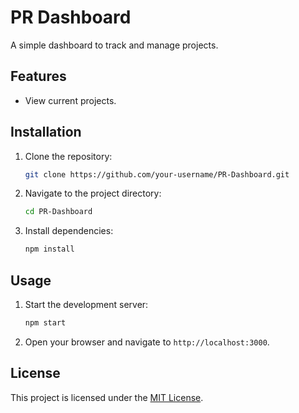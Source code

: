 # PR Dashboard

A simple dashboard to track and manage projects.

## Features

- View current projects.

## Installation

1. Clone the repository:
   ```bash
   git clone https://github.com/your-username/PR-Dashboard.git
   ```
2. Navigate to the project directory:
   ```bash
   cd PR-Dashboard
   ```
3. Install dependencies:
   ```bash
   npm install
   ```

## Usage

1. Start the development server:
   ```bash
   npm start
   ```
2. Open your browser and navigate to `http://localhost:3000`.

## License

This project is licensed under the [MIT License](LICENSE).
